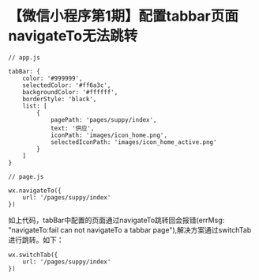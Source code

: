 # 【微信小程序第1期】配置tabbar页面navigateTo无法跳转

```
// app.js

tabBar: {
    color: '#999999',
    selectedColor: '#ff6a3c',
    backgroundColor: '#ffffff',
    borderStyle: 'black',
    list: [
        {
            pagePath: 'pages/suppy/index',
            text: '供应',
            iconPath: 'images/icon_home.png',
            selectedIconPath: 'images/icon_home_active.png'
        }
    ]
}
```

```
// page.js

wx.navigateTo({
    url: '/pages/suppy/index'
})

```

如上代码，tabBar中配置的页面通过navigateTo跳转回会报错(errMsg: "navigateTo:fail can not navigateTo a tabbar page"),解决方案通过switchTab进行跳转。如下：
```
wx.switchTab({
    url: '/pages/suppy/index'
})
```


